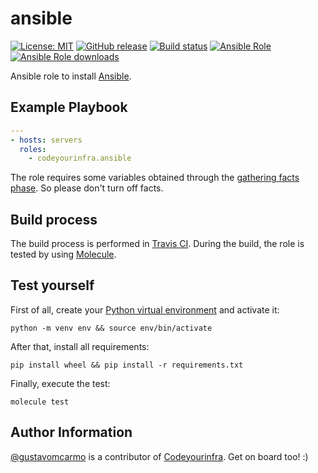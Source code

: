 # ansible

[![License: MIT](https://img.shields.io/badge/License-MIT-yellow.svg)](https://opensource.org/licenses/MIT) [![GitHub release](https://img.shields.io/github/release/codeyourinfra/ansible.svg)](https://github.com/codeyourinfra/ansible/releases/latest) [![Build status](https://travis-ci.org/codeyourinfra/ansible.svg?branch=master)](https://travis-ci.org/codeyourinfra/ansible) [![Ansible Role](https://img.shields.io/ansible/role/30166.svg)](https://galaxy.ansible.com/codeyourinfra/ansible) [![Ansible Role downloads](https://img.shields.io/ansible/role/d/30166.svg)](https://galaxy.ansible.com/codeyourinfra/ansible)

Ansible role to install [Ansible](https://www.ansible.com).

## Example Playbook

```yml
---
- hosts: servers
  roles:
    - codeyourinfra.ansible
```

The role requires some variables obtained through the [gathering facts phase](https://docs.ansible.com/ansible/latest/user_guide/playbooks_variables.html#information-discovered-from-systems-facts). So please don't turn off facts.

## Build process

The build process is performed in [Travis CI](https://travis-ci.org/codeyourinfra/ansible). During the build, the role is tested by using [Molecule](https://molecule.readthedocs.io).

## Test yourself

First of all, create your [Python virtual environment](https://docs.python.org/3/tutorial/venv.html) and activate it:

`python -m venv env && source env/bin/activate`

After that, install all requirements:

`pip install wheel && pip install -r requirements.txt`

Finally, execute the test:

`molecule test`

## Author Information

[@gustavomcarmo](https://github.com/gustavomcarmo) is a contributor of [Codeyourinfra](https://github.com/codeyourinfra). Get on board too! :)
